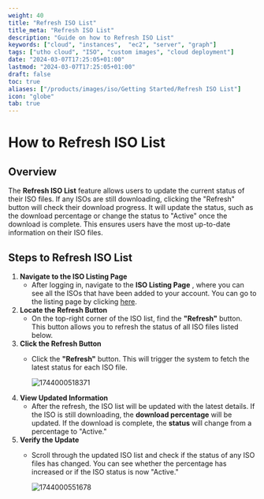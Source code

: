 ```yaml
---
weight: 40
title: "Refresh ISO List"
title_meta: "Refresh ISO List"
description: "Guide on how to Refresh ISO List"
keywords: ["cloud", "instances",  "ec2", "server", "graph"]
tags: ["utho cloud", "ISO", "custom images", "cloud deployment"]
date: "2024-03-07T17:25:05+01:00"
lastmod: "2024-03-07T17:25:05+01:00"
draft: false
toc: true
aliases: ["/products/images/iso/Getting Started/Refresh ISO List"]
icon: "globe"
tab: true
---
```


# **How to Refresh ISO List**

## **Overview**

The **Refresh ISO List** feature allows users to update the current status of their ISO files. If any ISOs are still downloading, clicking the "Refresh" button will check their download progress. It will update the status, such as the download percentage or change the status to "Active" once the download is complete. This ensures users have the most up-to-date information on their ISO files.

## **Steps to Refresh ISO List**

1. **Navigate to the ISO Listing Page**
   * After logging in, navigate to the  **ISO Listing Page** , where you can see all the ISOs that have been added to your account. You can go to the listing page by clicking [here](https://console.utho.com "ISO Listing Page").
2. **Locate the Refresh Button**
   * On the top-right corner of the ISO list, find the **"Refresh"** button. This button allows you to refresh the status of all ISO files listed below.
3. **Click the Refresh Button**
   * Click the **"Refresh"** button. This will trigger the system to fetch the latest status for each ISO file.

     ![1744000518371](image/index/1744000518371.png)
4. **View Updated Information**
   * After the refresh, the ISO list will be updated with the latest details. If the ISO is still downloading, the **download percentage** will be updated. If the download is complete, the **status** will change from a percentage to "Active."
5. **Verify the Update**
   * Scroll through the updated ISO list and check if the status of any ISO files has changed. You can see whether the percentage has increased or if the ISO status is now "Active."

     ![1744000551678](image/index/1744000551678.png)
